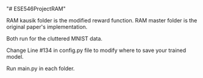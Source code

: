 "# ESE546ProjectRAM" 

RAM kausik folder is the modified reward function. 
RAM master folder is the original paper's implementation. 

Both run for the cluttered MNIST data. 

Change Line #134 in config.py file to modify where to save your trained model. 

Run main.py in each folder. 
